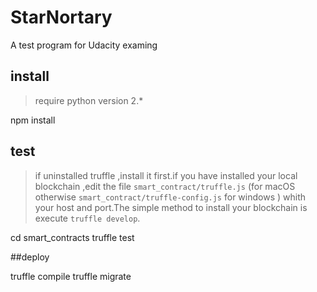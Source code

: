 # StarNortary
A test program for Udacity examing


## install

>require python version 2.*

npm install

## test

>if uninstalled truffle ,install it first.if you have installed your local blockchain ,edit the file `smart_contract/truffle.js` (for macOS otherwise `smart_contract/truffle-config.js` for windows ) whith your host and port.The simple method to install your blockchain is execute `truffle develop`. 

cd smart_contracts
truffle test

##deploy

truffle compile
truffle migrate


